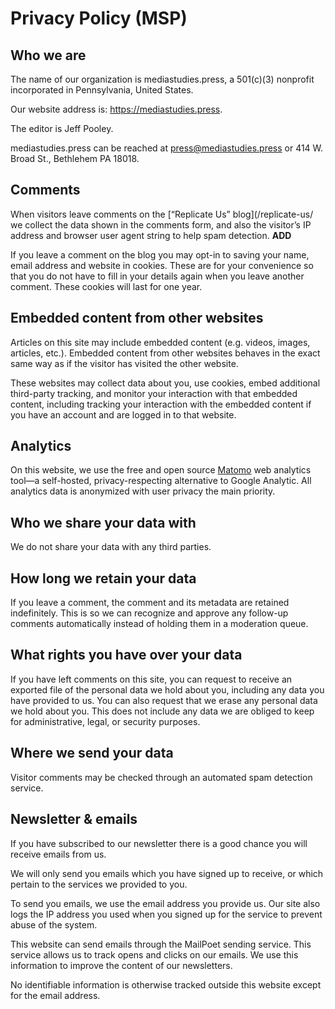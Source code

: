 # Privacy Policy (MSP)

## Who we are

The name of our organization is mediastudies.press, a 501(c)(3) nonprofit incorporated in Pennsylvania, United States. 

Our website address is: https://mediastudies.press.

The editor is Jeff Pooley.

mediastudies.press can be reached at [press@mediastudies.press](mailto:press@mediastudies.press) or 414 W. Broad St., Bethlehem PA 18018.

## Comments

When visitors leave comments on the [“Replicate Us” blog](/replicate-us/ we collect the data shown in the comments form, and also the visitor’s IP address and browser user agent string to help spam detection.
**ADD**

If you leave a comment on the blog you may opt-in to saving your name, email address and website in cookies. These are for your convenience so that you do not have to fill in your details again when you leave another comment. These cookies will last for one year.

## Embedded content from other websites

Articles on this site may include embedded content (e.g. videos, images, articles, etc.). Embedded content from other websites behaves in the exact same way as if the visitor has visited the other website.

These websites may collect data about you, use cookies, embed additional third-party tracking, and monitor your interaction with that embedded content, including tracking your interaction with the embedded content if you have an account and are logged in to that website.

## Analytics

On this website, we use the free and open source [Matomo](https://manifoldapp.org/) web analytics tool—a self-hosted, privacy-respecting alternative to Google Analytic. All analytics data is anonymized with user privacy the main priority. 

## Who we share your data with

We do not share your data with any third parties.

## How long we retain your data

If you leave a comment, the comment and its metadata are retained indefinitely. This is so we can recognize and approve any follow-up comments automatically instead of holding them in a moderation queue.

## What rights you have over your data

If you have left comments on this site, you can request to receive an exported file of the personal data we hold about you, including any data you have provided to us. You can also request that we erase any personal data we hold about you. This does not include any data we are obliged to keep for administrative, legal, or security purposes.

## Where we send your data

Visitor comments may be checked through an automated spam detection service.

## Newsletter & emails

If you have subscribed to our newsletter there is a good chance you will receive emails from us.

We will only send you emails which you have signed up to receive, or which pertain to the services we provided to you.

To send you emails, we use the email address you provide us. Our site also logs the IP address you used when you signed up for the service to prevent abuse of the system.

This website can send emails through the MailPoet sending service. This service allows us to track opens and clicks on our emails. We use this information to improve the content of our newsletters.

No identifiable information is otherwise tracked outside this website except for the email address.